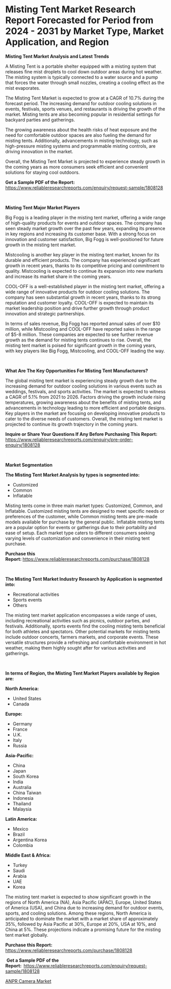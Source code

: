 <p><h1>Misting Tent Market Research Report Forecasted for Period from 2024 -  2031 by Market Type, Market Application, and Region</h1></p><p><strong>Misting Tent Market Analysis and Latest Trends</strong></p>
<p><p>A Misting Tent is a portable shelter equipped with a misting system that releases fine mist droplets to cool down outdoor areas during hot weather. The misting system is typically connected to a water source and a pump that forces the water through small nozzles, creating a cooling effect as the mist evaporates.</p><p>The Misting Tent Market is expected to grow at a CAGR of 10.7% during the forecast period. The increasing demand for outdoor cooling solutions in events, festivals, sports venues, and restaurants is driving the growth of the market. Misting tents are also becoming popular in residential settings for backyard parties and gatherings.</p><p>The growing awareness about the health risks of heat exposure and the need for comfortable outdoor spaces are also fueling the demand for misting tents. Additionally, advancements in misting technology, such as high-pressure misting systems and programmable misting controls, are driving innovation in the market.</p><p>Overall, the Misting Tent Market is projected to experience steady growth in the coming years as more consumers seek efficient and convenient solutions for staying cool outdoors.</p></p>
<p><strong>Get a Sample PDF of the Report:&nbsp;</strong> <a href="https://www.reliableresearchreports.com/enquiry/request-sample/1808128">https://www.reliableresearchreports.com/enquiry/request-sample/1808128</a></p>
<p>&nbsp;</p>
<p><strong>Misting Tent Major Market Players</strong></p>
<p><p>Big Fogg is a leading player in the misting tent market, offering a wide range of high-quality products for events and outdoor spaces. The company has seen steady market growth over the past few years, expanding its presence in key regions and increasing its customer base. With a strong focus on innovation and customer satisfaction, Big Fogg is well-positioned for future growth in the misting tent market.</p><p>Mistcooling is another key player in the misting tent market, known for its durable and efficient products. The company has experienced significant growth in recent years, thanks to its competitive pricing and commitment to quality. Mistcooling is expected to continue its expansion into new markets and increase its market share in the coming years.</p><p>COOL-OFF is a well-established player in the misting tent market, offering a wide range of innovative products for outdoor cooling solutions. The company has seen substantial growth in recent years, thanks to its strong reputation and customer loyalty. COOL-OFF is expected to maintain its market leadership position and drive further growth through product innovation and strategic partnerships.</p><p>In terms of sales revenue, Big Fogg has reported annual sales of over $10 million, while Mistcooling and COOL-OFF have reported sales in the range of $5-8 million. These companies are expected to see further revenue growth as the demand for misting tents continues to rise. Overall, the misting tent market is poised for significant growth in the coming years, with key players like Big Fogg, Mistcooling, and COOL-OFF leading the way.</p></p>
<p>&nbsp;</p>
<p><strong>What Are The Key Opportunities For Misting Tent Manufacturers?</strong></p>
<p><p>The global misting tent market is experiencing steady growth due to the increasing demand for outdoor cooling solutions in various events such as weddings, festivals, and sports activities. The market is expected to witness a CAGR of 5.1% from 2021 to 2026. Factors driving the growth include rising temperatures, growing awareness about the benefits of misting tents, and advancements in technology leading to more efficient and portable designs. Key players in the market are focusing on developing innovative products to cater to the diverse needs of customers. Overall, the misting tent market is projected to continue its growth trajectory in the coming years.</p></p>
<p><strong>Inquire or Share Your Questions If Any Before Purchasing This Report:</strong> <a href="https://www.reliableresearchreports.com/enquiry/pre-order-enquiry/1808128">https://www.reliableresearchreports.com/enquiry/pre-order-enquiry/1808128</a></p>
<p>&nbsp;</p>
<p><strong>Market Segmentation</strong></p>
<p><strong>The Misting Tent Market Analysis by types is segmented into:</strong></p>
<p><ul><li>Customized</li><li>Common</li><li>Inflatable</li></ul></p>
<p><p>Misting tents come in three main market types: Customized, Common, and Inflatable. Customized misting tents are designed to meet specific needs or preferences of the customer, while Common misting tents are pre-made models available for purchase by the general public. Inflatable misting tents are a popular option for events or gatherings due to their portability and ease of setup. Each market type caters to different consumers seeking varying levels of customization and convenience in their misting tent purchase.</p></p>
<p><strong>Purchase this Report:&nbsp;</strong><a href="https://www.reliableresearchreports.com/purchase/1808128">https://www.reliableresearchreports.com/purchase/1808128</a></p>
<p>&nbsp;</p>
<p><strong>The Misting Tent Market Industry Research by Application is segmented into:</strong></p>
<p><ul><li>Recreational activities</li><li>Sports events</li><li>Others</li></ul></p>
<p><p>The misting tent market application encompasses a wide range of uses, including recreational activities such as picnics, outdoor parties, and festivals. Additionally, sports events find the cooling misting tents beneficial for both athletes and spectators. Other potential markets for misting tents include outdoor concerts, farmers markets, and corporate events. These versatile structures provide a refreshing and comfortable environment in hot weather, making them highly sought after for various activities and gatherings.</p></p>
<p>&nbsp;</p>
<p><strong>In terms of Region, the Misting Tent Market Players available by Region are:</strong></p>
<p>
    <p> <strong> North America: </strong>
        <ul>
            <li>United States</li>
            <li>Canada</li>
        </ul>
        </p> 
    <p> <strong> Europe: </strong>
        <ul>
            <li>Germany</li>
            <li>France</li>
            <li>U.K.</li>
            <li>Italy</li>
            <li>Russia</li>
        </ul>
        </p> 
    <p> <strong> Asia-Pacific: </strong>
        <ul>
            <li>China</li>
            <li>Japan</li>
            <li>South Korea</li>
            <li>India</li>
            <li>Australia</li>
            <li>China Taiwan</li>
            <li>Indonesia</li>
            <li>Thailand</li>
            <li>Malaysia</li>
        </ul>
        </p> 
    <p> <strong> Latin America: </strong>
        <ul>
            <li>Mexico</li>
            <li>Brazil</li>
            <li>Argentina Korea</li>
            <li>Colombia</li>
        </ul>
        </p> 
    <p> <strong> Middle East & Africa: </strong>
        <ul>
            <li>Turkey</li>
            <li>Saudi</li>
            <li>Arabia</li>
            <li>UAE</li>
            <li>Korea</li>
        </ul>
    </p>
    </p>
<p><p>The misting tent market is expected to show significant growth in the regions of North America (NA), Asia Pacific (APAC), Europe, United States of America (USA), and China due to increasing demand for outdoor events, sports, and cooling solutions. Among these regions, North America is anticipated to dominate the market with a market share of approximately 35%, followed by Asia Pacific at 30%, Europe at 20%, USA at 10%, and China at 5%. These projections indicate a promising future for the misting tent market globally.</p></p>
<p><strong>Purchase this Report: </strong><a href="https://www.reliableresearchreports.com/purchase/1808128">https://www.reliableresearchreports.com/purchase/1808128</a></p>
<p>&nbsp;<strong>Get a Sample PDF of the Report:&nbsp;&nbsp;</strong><a href="https://www.reliableresearchreports.com/enquiry/request-sample/1808128">https://www.reliableresearchreports.com/enquiry/request-sample/1808128</a></p>
<p><strong></strong></p>
<p><p><a href="https://circular-yam-9b9.notion.site/ANPR-Camera-Market-Size-Evaluating-its-Market-Trends-Growth-and-Projections-2024-2031-1003109cb9824134b8bae92832bac18b">ANPR Camera Market</a></p></p>